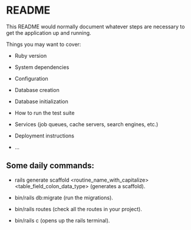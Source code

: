 # README

This README would normally document whatever steps are necessary to get the
application up and running.

Things you may want to cover:

* Ruby version

* System dependencies

* Configuration

* Database creation

* Database initialization

* How to run the test suite

* Services (job queues, cache servers, search engines, etc.)

* Deployment instructions

* ...

## Some daily commands:

* rails generate scaffold <routine_name_with_capitalize> <table_field_colon_data_type> (generates a scaffold).

* bin/rails db:migrate (run the migrations).

* bin/rails routes (check all the routes in your project).

* bin/rails c (opens up the rails terminal).
